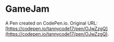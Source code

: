 # GameJam

A Pen created on CodePen.io. Original URL: [https://codepen.io/tannycode17/pen/OJwZzgQ](https://codepen.io/tannycode17/pen/OJwZzgQ).

